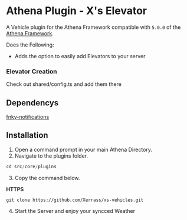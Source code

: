 # Athena Plugin - X's Elevator

A Vehicle plugin for the Athena Framework compatible with `5.0.0` of the [Athena Framework](https://athenaframework.com/).

Does the Following:

-   Adds the option to easily add Elevators to your server

### Elevator Creation

Check out shared/config.ts and add them there

## Dependencys
[fnky-notifications](https://github.com/fnkybot/fnky-notifcations)

## Installation

1. Open a command prompt in your main Athena Directory.
2. Navigate to the plugins folder.

```ts
cd src/core/plugins
```

3. Copy the command below.

**HTTPS**

```
git clone https://github.com/Xerrass/xs-vehicles.git
```

4. Start the Server and enjoy your syncced Weather
